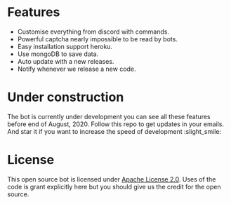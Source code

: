 # Features
* Customise everything from discord with commands.
* Powerful captcha nearly impossible to be read by bots.
* Easy installation support heroku.
* Use mongoDB to save data.
* Auto update with a new releases.
* Notify whenever we release a new code.

# Under construction

The bot is currently under development you can see all these features before end of August, 2020. Follow this repo to get updates in your emails. And star it if you want to increase the speed of development :slight_smile:

# License
This open source bot is licensed under [Apache License 2.0](https://github.com/Shashank3736/discordcaptcha/LICENSE). Uses of the code is grant explicitly here but you should give us the credit for the open source.
